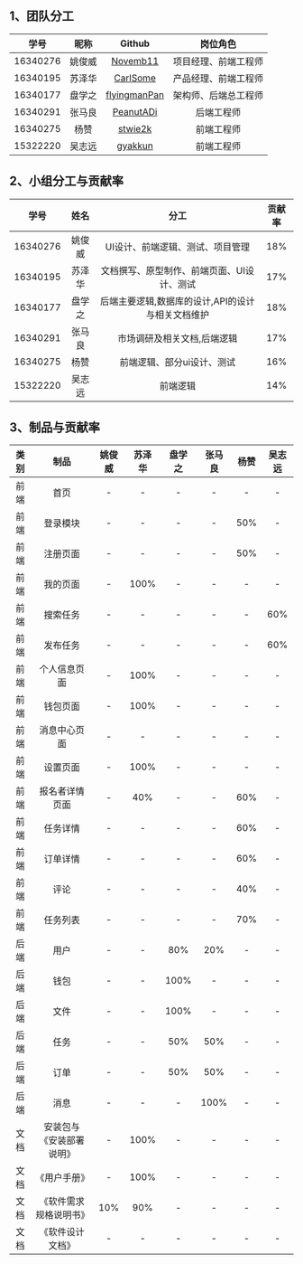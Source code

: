 
## 1、团队分工


|学号|昵称|Github|岗位角色|
|:--:|:--:|:--:|:--:|
|16340276|姚俊威|[Novemb11](https://github.com/Novemb11)|项目经理、前端工程师|
|16340195|苏泽华|[CarlSome](https://github.com/CarlSome)|产品经理、前端工程师|
|16340177|盘学之|[flyingmanPan](https://github.com/flyingmanPan)|架构师、后端总工程师|
|16340291|张马良|[PeanutADi](https://github.com/PeanutADi)|后端工程师|
|16340275|杨赞|[stwie2k](https://github.com/stwie2k)|前端工程师|
|15322220|吴志远|[gyakkun](https://github.com/gyakkun)|前端工程师|



## 2、小组分工与贡献率

|学号|姓名|分工|贡献率|
|:--:|:--:|:--:|:--:|
|16340276|姚俊威|UI设计、前端逻辑、测试、项目管理|18%|
|16340195|苏泽华|文档撰写、原型制作、前端页面、UI设计、测试|17%|
|16340177|盘学之|后端主要逻辑,数据库的设计,API的设计与相关文档维护|18%|
|16340291|张马良|市场调研及相关文档,后端逻辑|17%|
|16340275|杨赞|前端逻辑、部分ui设计、测试|16%|
|15322220|吴志远|前端逻辑|14%|



## 3、制品与贡献率

|类别|制品|姚俊威|苏泽华|盘学之|张马良|杨赞|吴志远|
|:--:|:--:|:--:|:--:|:--:|:--:|:--:|:--:|
|前端|首页|-|-|-|-|-|-|
|前端|登录模块|-|-|-|-|50%|-|
|前端|注册页面|-|-|-|-|50%|-|
|前端|我的页面|-|100%|-|-|-|-|
|前端|搜索任务|-|-|-|-|-|60%|
|前端|发布任务|-|-|-|-|-|60%|
|前端|个人信息页面|-|100%|-|-|-|-|
|前端|钱包页面|-|100%|-|-|-|-|
|前端|消息中心页面|-|-|-|-|-|-|
|前端|设置页面|-|100%|-|-|-|-|
|前端|报名者详情页面|-|40%|-|-|60%|-|
|前端|任务详情|-|-|-|-|60%|-|
|前端|订单详情|-|-|-|-|60%|-|
|前端|评论|-|-|-|-|40%|-|
|前端|任务列表|-|-|-|-|70%|-|
|后端|用户|-|-|80%|20%|-|-|
|后端|钱包|-|-|100%|-|-|-|
|后端|文件|-|-|100%|-|-|-|
|后端|任务|-|-|50%|50%|-|-|
|后端|订单|-|-|50%|50%|-|-|
|后端|消息|-|-|-|100%|-|-|
|文档|安装包与《安装部署说明》|-|100%|-|-|-|-|
|文档|《用户手册》|-|100%|-|-|-|-|
|文档|《软件需求规格说明书》|10%|90%|-|-|-|-|
|文档|《软件设计文档》|-|-|-|-|-|-|

